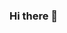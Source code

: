 ### Hi there 👋

<!--
**AstroVasseL/AstroVasseL** is a ✨ _special_ ✨ repository because its `README.md` (this file) appears on your GitHub profile.

Here are some ideas to get you started:

 🔭 I’m currently working on Python Simulations
 🌱 I’m currently learning SQL injection
 👯 I’m looking to collaborate on Documentation
 🤔 I’m looking for help with C++
 💬 Ask me about the Weather
 📫 How to reach me: Phone
 😄 Pronouns: him/his/they/them
 ⚡ Fun fact: This is not my real name
-->
